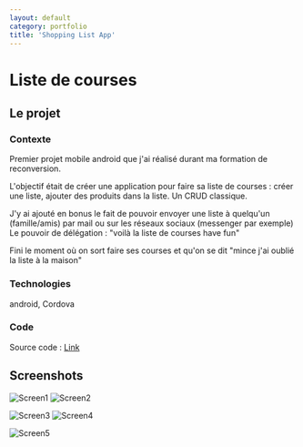 ```yaml
---
layout: default
category: portfolio
title: 'Shopping List App'
---
```


# Liste de courses

## Le projet

### Contexte

Premier projet mobile android que j'ai réalisé durant ma formation de reconversion.

L'objectif était de créer une application pour faire sa liste de courses : créer une liste, ajouter des produits dans la liste. Un CRUD classique.

J'y ai ajouté en bonus le fait de pouvoir envoyer une liste à quelqu'un (famille/amis) par mail ou sur les réseaux sociaux (messenger par exemple)
Le pouvoir de délégation : "voilà la liste de courses have fun"

Fini le moment où on sort faire ses courses et qu'on se dit "mince j'ai oublié la liste à la maison"

### Technologies

android, Cordova

### Code

Source code : [Link](https://github.com/GeorgiaLR/EasyShop)

## Screenshots

![Screen1](/assets/img/easyshop/easyshop-screen1.PNG)
![Screen2](/assets/img/easyshop/easyshop-screen2.PNG)

![Screen3](/assets/img/easyshop/easyshop-screen3.PNG)
![Screen4](/assets/img/easyshop/easyshop-screen4.PNG)

![Screen5](/assets/img/easyshop/easyshop-screen5.PNG)